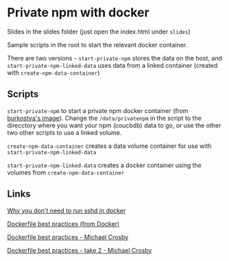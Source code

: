 # Private npm with docker

Slides in the slides folder (just open the index.html under `slides`)

Sample scripts in the root to start the relevant docker container.

There are two versions - `start-private-npm` stores the data on the host, and `start-private-npm-linked-data` uses data from a linked container (created with `create-npm-data-container`)

## Scripts
`start-private-npm` to start a private npm docker container (from [burkostya's image](https://github.com/burkostya/npm-registry/blob/master/Dockerfile)). Change the `/data/privatenpm` in the script to the direcctory where you want your npm (coucbdb) data to go, or use the other two other scripts to use a linked volume.  

`create-npm-data-container` creates a data volume container for use with `start-private-npm-linked-data`

`start-private-npm-linked-data` creates a docker container using the volumes from `create-npm-data-container`

## Links

[Why you don't need to run sshd in docker](http://blog.docker.com/2014/06/why-you-dont-need-to-run-sshd-in-docker/)

[Dockerfile best practices (from Docker)](https://docs.docker.com/articles/dockerfile_best-practices/)


[Dockerfile best practices - Michael Crosby](http://crosbymichael.com/dockerfile-best-practices.html) 

[Dockerfile best practices - take 2 - Michael Crosby](http://crosbymichael.com/dockerfile-best-practices-take-2.html) 
